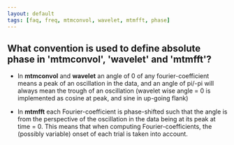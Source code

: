 ```yaml
---
layout: default
tags: [faq, freq, mtmconvol, wavelet, mtmfft, phase]
---
```


## What convention is used to define absolute phase in 'mtmconvol', 'wavelet' and 'mtmfft'?

*  In **mtmconvol** and **wavelet** an angle of 0 of any fourier-coefficient means a peak of an oscillation in the data, and an angle of pi/-pi will always mean the trough of an oscillation (wavelet wise angle = 0 is implemented as cosine at peak, and sine in up-going flank)

*  In **mtmfft** each Fourier-coefficient is phase-shifted such that the angle is from the perspective of the oscillation in the data being at its peak at time = 0. This means that when computing Fourier-coefficients, the (possibly variable) onset of each trial is taken into account.
